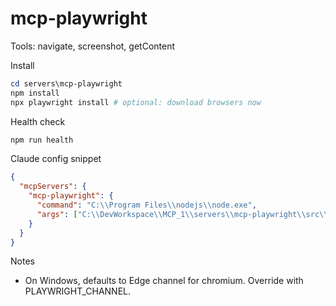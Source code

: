 # mcp-playwright

Tools: navigate, screenshot, getContent

Install
```powershell
cd servers\mcp-playwright
npm install
npx playwright install # optional: download browsers now
```

Health check
```powershell
npm run health
```

Claude config snippet
```json
{
  "mcpServers": {
    "mcp-playwright": {
      "command": "C:\\Program Files\\nodejs\\node.exe",
      "args": ["C:\\DevWorkspace\\MCP_1\\servers\\mcp-playwright\\src\\server.js"]
    }
  }
}
```

Notes
- On Windows, defaults to Edge channel for chromium. Override with PLAYWRIGHT_CHANNEL.
